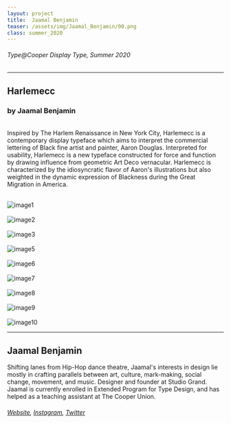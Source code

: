 ```yaml
---
layout: project
title:  Jaamal Benjamin
teaser: /assets/img/Jaamal_Benjamin/00.png
class: summer_2020
---
```

###### Type@Cooper Display Type, Summer 2020 ######
---
## Harlemecc ##
### by Jaamal Benjamin ###
<br>
Inspired by The Harlem Renaissance in New York City, Harlemecc is a contemporary display typeface which aims to interpret the commercial lettering of Black fine artist and painter, Aaron Douglas. Interpreted for usability, Harlemecc is a new typeface constructed for force and function by drawing influence from geometric Art Deco vernacular. Harlemecc is characterized by the idiosyncratic flavor of Aaron's illustrations but also weighted in the dynamic expression of Blackness during the Great Migration in America.
<br><br>

![image1](/assets/img/Jaamal_Benjamin/01.png)
<br><br>
![image2](/assets/img/Jaamal_Benjamin/02.png)
<br><br>
![image3](/assets/img/Jaamal_Benjamin/03.png)
<br><br>
![image5](/assets/img/Jaamal_Benjamin/04.png)
<br><br>
![image6](/assets/img/Jaamal_Benjamin/05.png)
<br><br>
![image7](/assets/img/Jaamal_Benjamin/06.png)
<br><br>
![image8](/assets/img/Jaamal_Benjamin/07.png)
<br><br>
![image9](/assets/img/Jaamal_Benjamin/08.png)
<br><br>
![image10](/assets/img/Jaamal_Benjamin/09.png)

---
## Jaamal Benjamin ##
Shifting lanes from Hip-Hop dance theatre, Jaamal's interests in design lie mostly in crafting parallels between art, culture, mark-making, social change, movement, and music. Designer and founder at Studio Grand. Jaamal is currently enrolled in Extended Program for Type Design, and has helped as a teaching assistant at The Cooper Union.
<br>
###### [Website](https://studiogrand.design/), [Instagram](https://www.instagram.com/grand__type/), [Twitter](https://twitter.com/studio__grand) ######
